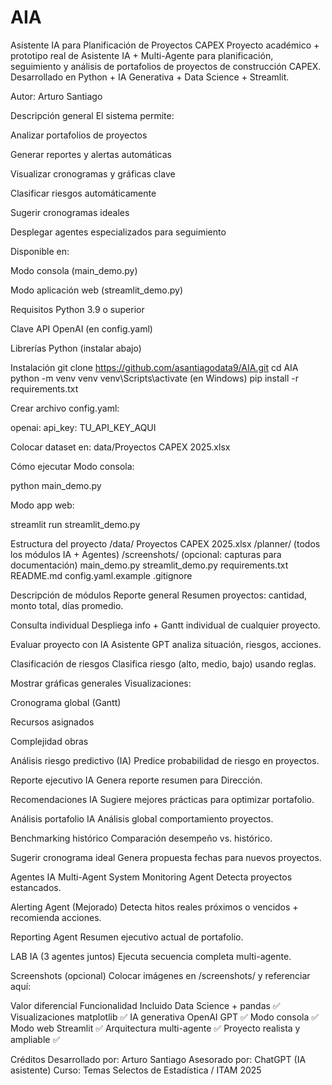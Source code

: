 # AIA
Asistente IA para Planificación de Proyectos CAPEX
Proyecto académico + prototipo real de Asistente IA + Multi-Agente para planificación, seguimiento y análisis de portafolios de proyectos de construcción CAPEX.
Desarrollado en Python + IA Generativa + Data Science + Streamlit.

Autor: Arturo Santiago

Descripción general
El sistema permite:

Analizar portafolios de proyectos

Generar reportes y alertas automáticas

Visualizar cronogramas y gráficas clave

Clasificar riesgos automáticamente

Sugerir cronogramas ideales

Desplegar agentes especializados para seguimiento

Disponible en:

Modo consola (main_demo.py)

Modo aplicación web (streamlit_demo.py)

Requisitos
Python 3.9 o superior

Clave API OpenAI (en config.yaml)

Librerías Python (instalar abajo)

Instalación
git clone https://github.com/asantiagodata9/AIA.git
cd AIA
python -m venv venv
venv\Scripts\activate (en Windows)
pip install -r requirements.txt

Crear archivo config.yaml:

openai:
api_key: TU_API_KEY_AQUI

Colocar dataset en:
data/Proyectos CAPEX 2025.xlsx

Cómo ejecutar
Modo consola:

python main_demo.py

Modo app web:

streamlit run streamlit_demo.py

Estructura del proyecto
/data/
Proyectos CAPEX 2025.xlsx
/planner/
(todos los módulos IA + Agentes)
/screenshots/
(opcional: capturas para documentación)
main_demo.py
streamlit_demo.py
requirements.txt
README.md
config.yaml.example
.gitignore

Descripción de módulos
Reporte general
Resumen proyectos: cantidad, monto total, días promedio.

Consulta individual
Despliega info + Gantt individual de cualquier proyecto.

Evaluar proyecto con IA
Asistente GPT analiza situación, riesgos, acciones.

Clasificación de riesgos
Clasifica riesgo (alto, medio, bajo) usando reglas.

Mostrar gráficas generales
Visualizaciones:

Cronograma global (Gantt)

Recursos asignados

Complejidad obras

Análisis riesgo predictivo (IA)
Predice probabilidad de riesgo en proyectos.

Reporte ejecutivo IA
Genera reporte resumen para Dirección.

Recomendaciones IA
Sugiere mejores prácticas para optimizar portafolio.

Análisis portafolio IA
Análisis global comportamiento proyectos.

Benchmarking histórico
Comparación desempeño vs. histórico.

Sugerir cronograma ideal
Genera propuesta fechas para nuevos proyectos.

Agentes IA Multi-Agent System
Monitoring Agent
Detecta proyectos estancados.

Alerting Agent (Mejorado)
Detecta hitos reales próximos o vencidos + recomienda acciones.

Reporting Agent
Resumen ejecutivo actual de portafolio.

LAB IA (3 agentes juntos)
Ejecuta secuencia completa multi-agente.

Screenshots (opcional)
Colocar imágenes en /screenshots/ y referenciar aquí:


Valor diferencial
Funcionalidad	Incluido
Data Science + pandas	✅
Visualizaciones matplotlib	✅
IA generativa OpenAI GPT	✅
Modo consola	✅
Modo web Streamlit	✅
Arquitectura multi-agente	✅
Proyecto realista y ampliable	✅

Créditos
Desarrollado por: Arturo Santiago
Asesorado por: ChatGPT (IA asistente)
Curso: Temas Selectos de Estadística / ITAM 2025

